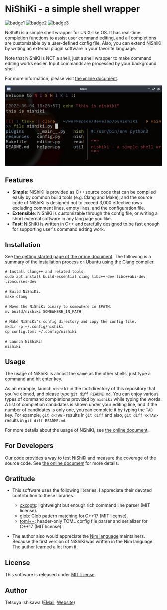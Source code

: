 NiShiKi - a simple shell wrapper
====================================================================================================

![badge1](https://img.shields.io/badge/C++-17-blue)
![badge2](https://img.shields.io/badge/license-MIT-orange)
![badge3](https://img.shields.io/badge/coverage-92.6%25-green)

NiShiKi is a simple shell wrapper for UNIX-like OS. It has real-time completion functions to assist
user command editing, and all completions are customizable by a user-defined config file. Also, you
can extend NiShiKi by writing an external plugin software in your favorite language.

Note that NiShiKi is NOT a shell, just a shell wrapper to make command editing works easier.
Input commands are processed by your background shell.

For more information, please visit [the online document](https://tiskw.gitbook.io/nishiki-online-document/).

<div align="center">
  <img src="resources/screenshot.jpg" alt="NiShiKi screenshot" />
</div>


Features
----------------------------------------------------------------------------------------------------
  
- **Simple**: NiShiKi is provided as C++ source code that can be compiled easily by common build
  tools (e.g. Clang and Make), and the source code of NiShiKi is designed not to exceed 3,000
  effective rows excluding comment lines, empty lines, and the configuration file.
- **Extensible**: NiShiKi is customizable through the config file, or writing a short external
  software in any language you like.
- **Fast**: NiShiKi is written in C++ and carefully designed to be fast enough for supporting
  user's command editing work.


Installation
----------------------------------------------------------------------------------------------------

See [the getting started page of the online document](https://tiskw.gitbook.io/nishiki-online-document/usage-guides/getting-started).
The following is a summary of the installation process on Ubuntu using the Clang compiler.

```console
# Install clang++ and related tools.
sudo apt install build-essential clang libc++-dev libc++abi-dev libncurses-dev

# Build NiShiKi.
make clang

# Move the NiShiKi binary to somewhere in $PATH.
mv build/nishiki SOMEWHERE_IN_PATH

# Make NiShiKi's config directory and copy the config file.
mkdir -p ~/.config/nishiki
cp config.toml ~/.config/nishiki

# Launch NiShiKi!
nishiki
```


Usage
----------------------------------------------------------------------------------------------------

The usage of NiShiKi is almost the same as the other shells, just type a command and hit enter key.

As an example, launch `nishiki` in the root directory of this repository that you've cloned,
and please type `git diff README.md`. You can enjoy various types of command completions provided
by `nishiki` while typing the words. A list of completion candidates is shown under your editing
line, and if the number of candidates is only one, you can complete it by typing the `TAB` key.
For example, `git d<TAB>` results in `git diff` and also, `git diff R<TAB>` results in
`git diff README.md`.

For more details about the usage of NiShiKi, see [the online document](https://tiskw.gitbook.io/nishiki-online-document/usage-guides/getting-started#usage).


For Developers
----------------------------------------------------------------------------------------------------

Our code provides a way to test NiShiKi and measure the coverage of the source code.
See [the online document](https://tiskw.gitbook.io/nishiki-online-document/for-developers/test-and-coverage)
for more details.


Gratitude
----------------------------------------------------------------------------------------------------

* This software uses the following libraries. I appreciate their devoted contribution
  to these libraries.
  - [cxxopts](https://github.com/jarro2783/cxxopts):
    lightweight but enough rich command line parser (MIT license).
  - [glob](https://github.com/p-ranav/glob):
    Glob pattern matching for C++17 (MIT license).
  - [toml++](https://github.com/marzer/tomlplusplus):
    header-only TOML config file parser and serializer for C++17 (MIT license).

* The author also would appreciate the [Nim language](https://nim-lang.org/) maintainers. Because
  the first version of NiShiKi was written in the Nim language. The author learned a lot from it.


License
----------------------------------------------------------------------------------------------------

This software is released under [MIT license](LICENSE.md).


Author
----------------------------------------------------------------------------------------------------

Tetsuya Ishikawa ([EMail](mailto:tiskw111@gmail.com), [Website](https://tiskw.github.io/about_en.html))
